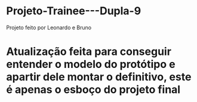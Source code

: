 # Projeto-Trainee---Dupla-9
Projeto feito por Leonardo e Bruno


# Atualização feita para conseguir entender o modelo do protótipo e apartir dele montar o definitivo, este é apenas o esboço do projeto final
